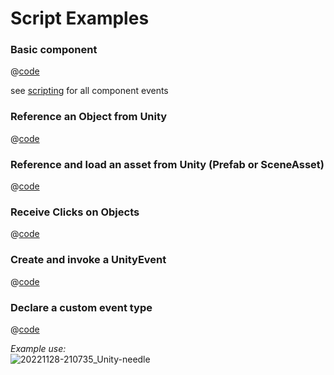 # Script Examples

### Basic component
@[code](@code/basic-component.ts)

see [scripting](scripting#lifecycle-methods) for all component events

### Reference an Object from Unity
@[code](@code/component-object-reference.ts)  

### Reference and load an asset from Unity (Prefab or SceneAsset)
@[code](@code/component-prefab.ts)

### Receive Clicks on Objects
@[code](@code/component-click.ts)

### Create and invoke a UnityEvent
@[code](@code/component-unityevent.ts)

### Declare a custom event type
@[code](@code/component-customevent.ts)

_Example use:_  
![20221128-210735_Unity-needle](https://user-images.githubusercontent.com/2693840/204370950-4c89b877-90d7-4e6f-8266-3352e6da16f4.png)

